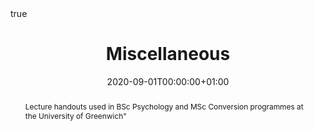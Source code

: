 ---
abstract: Lecture handouts used in BSc Psychology and MSc Conversion programmes at the University of Greenwich"
all_day: false
authors: ["Anna Samara"]
date: "2020-09-01T00:00:00+01:00"
date_end: "2021-09-01T00:00:00+01:00"
event:
event_url: 
featured: false
image:
  caption: 
  focal_point: Right
location: =
math: true
projects: []
publishDate: "2021-01-01T00:00:00Z"
slides:
summary: 
tags: []
title: Miscellaneous
url_code: ""
url_pdf: "files/literacy_lecture_part1.pdf"
url_slides: ""
url_video: ""
---